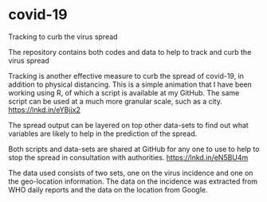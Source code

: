 # covid-19
Tracking to curb the virus spread

The repository contains both codes and data to help to track and curb the virus spread

Tracking is another effective measure to curb the spread of covid-19, in addition to physical distancing. This is a simple animation that I have been working using R, of which a script is available at my GitHub. The same script can be used at a much more granular scale, such as a city.
https://lnkd.in/eYBjjx2

The spread output can be layered on top other data-sets to find out what variables are likely to help in the prediction of the spread.

Both scripts and data-sets are shared at GitHub for any one to use to help to stop the spread in consultation with authorities.
https://lnkd.in/eN5BU4m

The data used consists of two sets, one on the virus incidence and one on the geo-location information. The data on the incidence was extracted from WHO daily reports and the data on the location from Google.
